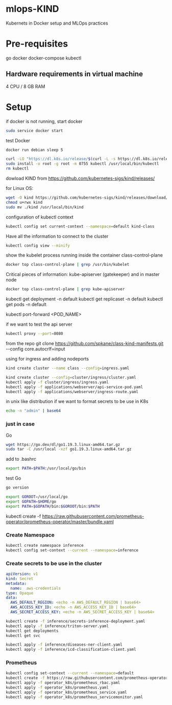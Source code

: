 # mlops-KIND
Kubernets in Docker setup and MLOps practices

# Pre-requisites
go
docker
docker-compose
kubectl

## Hardware requirements in virtual machine
4 CPU / 8 GB RAM

# Setup
if docker is not running, start docker
```bash
sudo service docker start
```
test Docker
```bash
docker run debian sleep 5
```
```bash
curl -LO "https://dl.k8s.io/release/$(curl -L -s https://dl.k8s.io/release/stable.txt)/bin/linux/amd64/kubectl"
sudo install -o root -g root -m 0755 kubectl /usr/local/bin/kubectl
rm kubectl
```


dowload KIND from https://github.com/kubernetes-sigs/kind/releases/

for Linux OS:
```bash
wget -O kind https://github.com/kubernetes-sigs/kind/releases/download/v0.17.0/kind-linux-amd64
chmod u+rwx kind
sudo mv ./kind /usr/local/bin/kind
```
configuration of kubectl context
```bash
kubectl config set current-context --namespace=default kind-class
 ```   

Have all the information to connect to the cluster
```bash
kubectl config view --minify
```

show the kubelet process running inside the container class-control-plane
```bash
docker top class-control-plane | grep /usr/bin/kubelet
```

Critical pieces of information:
kube-apiserver (gatekeeper)
and in master node
```bash
docker top class-control-plane | grep kube-apiserver
```

kubectl get deployment -n default
kubectl get replicaset -n default
kubectl get pods -n default

kubectl port-forward <POD_NAME> <PORT>


if we want to test the api server
```bash
kubectl proxy --port=8080
```
from the repo
git clone https://github.com/spkane/class-kind-manifests.git     --config core.autocrlf=input


using for ingress and adding nodeports
```bash
kind create cluster --name class --config=ingress.yaml
```


```bash
kind create cluster --config=cluster/ingress/cluster.yaml
kubectl apply -f cluster/ingress/ingress.yaml
kubectl apply -f applications/webserver/api-service-pod.yaml
kubectl apply -f applications/webserver/ingress-route.yaml
```
in unix like distribution if we want to format secrets to be use in K8s
```bash
echo -n "admin" | base64
```














### just in case

Go
```bash
wget https://go.dev/dl/go1.19.3.linux-amd64.tar.gz
sudo tar -C /usr/local -xzf go1.19.3.linux-amd64.tar.gz
```
add to .bashrc
```bash
export PATH=$PATH:/usr/local/go/bin
```
test Go
```bash
go version

export GOROOT=/usr/local/go
export GOPATH=$HOME/go
export PATH=$GOPATH/bin:$GOROOT/bin:$PATH

```



kubectl create -f https://raw.githubusercontent.com/prometheus-operator/prometheus-operator/master/bundle.yaml


### Create Namespace ###

```bash
kubectl create namespace inference
kubectl config set-context --current --namespace=inference
```

### Create secrets to be use in the cluster ###

```yaml
apiVersion: v1
kind: Secret
metadata:
  name:  aws-credentials
type: Opaque
data:
  AWS_DEFAULT_REGION: <echo -n AWS_DEFAULT_REGION | base64>
  AWS_ACCESS_KEY_ID: <echo -n AWS_ACCESS_KEY_ID | base64>
  AWS_SECRET_ACCESS_KEY: <echo -n AWS_SECRET_ACCESS_KEY | base64>
```

```bash
kubectl create -f inference/secrets-inference-deployment.yaml 
kubectl apply -f inference/triton-server.yaml
kubectl get deployments
kubectl get svc
```

```bash
kubectl apply -f inference/diseases-ner-client.yaml
kubectl apply -f inference/icd-classification-client.yaml
```

### Prometheus ###

```bash
kubectl config set-context --current --namespace=default
kubectl create -f https://raw.githubusercontent.com/prometheus-operator/prometheus-operator/master/bundle.yaml
kubectl apply -f operator_k8s/prometheus_rbac.yaml
kubectl apply -f operator_k8s/prometheus.yaml
kubectl apply -f operator_k8s/prometheus_service.yaml
kubectl apply -f operator_k8s/prometheus_servicemonitor.yaml
```
